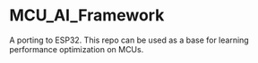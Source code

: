 # MCU_AI_Framework
A porting to ESP32. This repo can be used as a base for learning performance optimization on MCUs.

